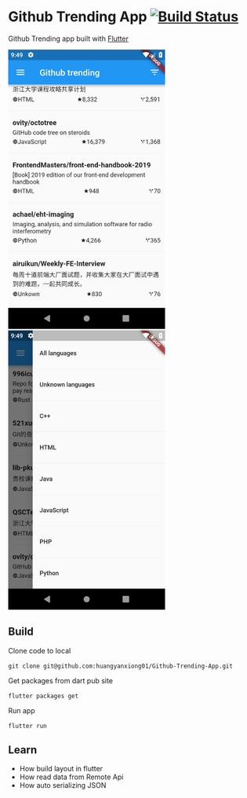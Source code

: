 # Github Trending App [![Build Status](https://travis-ci.org/huangyanxiong01/Github-Trending-App.svg?branch=master)](https://travis-ci.org/huangyanxiong01/Github-Trending-App)

Github Trending app built with [Flutter](https://github.com/flutter)

<img src="./images/Screenshot_1555422547.png" width="320">

<img src="./images/Screenshot_1555422560.png" width="320">

## Build

Clone code to local

```
git clone git@github.com:huangyanxiong01/Github-Trending-App.git
```

Get packages from dart pub site

```
flutter packages get
```

Run app

```
flutter run
```

## Learn
- How build layout in flutter
- How read data from Remote Api
- How auto serializing JSON